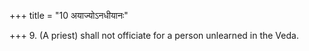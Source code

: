 +++
title = "10 अयाज्योऽनधीयानः"

+++
9. (A priest) shall not officiate for a person unlearned in the Veda.

